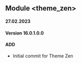 ## Module <theme_zen>

#### 27.02.2023
#### Version 16.0.1.0.0
#### ADD

- Initial commit for Theme Zen